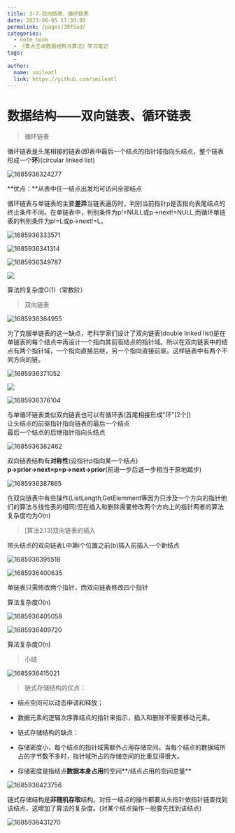 ```yaml
---
title: 2-7-双向链表、循环链表
date: 2023-06-05 17:30:09
permalink: /pages/39f5ad/
categories:
  - note_book
  - 《青大王卓数据结构与算法》学习笔记
tags:
  - 
author: 
  name: smileatl
  link: https://github.com/smileatl
---
```

数据结构——双向链表、循环链表
===============

> 循环链表

循环链表是头尾相接的链表(即表中最后一个结点的指针域指向头结点，整个链表形成一个**环**)(circular linked list)

  

![1685936324277](/assets/1685936324277.png)

**优点：**从表中任一结点出发均可访问全部结点

循环链表与单链表的主要**差异**当链表遍历时，判别当前指针p是否指向表尾结点的终止条件不同。在单链表中，判别条件为p!=NULL或p->next!=NULL,而循环单链表的判别条件为p!=L或p->next!=L。

![1685936333571](/assets/1685936333571.png)

![1685936341314](/assets/1685936341314.png)

![1685936349787](/assets/1685936349787.png)

![](/assets/1685936355723.png)

算法的复杂度O(1)（常数阶）

> 双向链表

![1685936364955](/assets/1685936364955.png)

为了克服单链表的这一缺点，老科学家们设计了双向链表(double linked list)是在单链表的每个结点中再设计一个指向其前驱结点的指针域。所以在双向链表中的结点有两个指针域，一个指向直接后继，另一个指向直接前驱。这样链表中有两个不同方向的链。

![1685936371052](/assets/1685936371052.png)

![](https://i0.hdslb.com/bfs/article/d3dbb3ddb571440fae80da52b3bdfb09a1f689d6.png)

![1685936376104](/assets/1685936376104.png)

与单循环链表类似双向链表也可以有循环表(首尾相接形成"环"\[2个\])  
让头结点的前驱指针指向链表的最后一个结点  
最后一个结点的后继指针指向头结点

![1685936382462](/assets/1685936382462.png)

双向链表结构有**对称性**(设指针p指向某一个结点)  
**p->prior->next=p=p->next->prior**(前进一步后退一步相当于原地踏步)

![1685936387865](/assets/1685936387865.png)

在双向链表中有些操作(ListLength,GetElemment等因为只涉及一个方向的指针他们的算法与线性表的相同)但在插入和删除需要修改两个方向上的指针两者的算法复杂度均为O(n)  

> \[算法2.13\]双向链表的插入

带头结点的双向链表L中第i个位置之前(b)插入前插入一个新结点

![1685936395518](/assets/1685936395518.png)

![1685936400635](/assets/1685936400635.png)

单链表只需修改两个指针，而双向链表修改四个指针

算法复杂度O(n)  

![1685936405058](/assets/1685936405058.png)

![1685936409720](/assets/1685936409720.png)

算法复杂度O(n)

> 小结

![1685936415021](/assets/1685936415021.png)

> 链式存储结构的优点：

*   结点空间可以动态申请和释放；
    
*   数据元素的逻辑次序靠结点的指针来指示，插入和删除不需要移动元素。
    
*   链式存储结构的缺点：
    
*   存储密度小，每个结点的指针域需额外占用存储空间。当每个结点的数据域所占的字节数不多时，指针域所占的存储空间的比重显得很大。
    
*   存储密度是指结点**数据本身占用**的空间**/结点占用的空间总量**
    

![1685936423756](/assets/1685936423756.png)

链式存储结构是**非随机存取**结构。对任一结点的操作都要从头指针依指针链查找到该结点，这增加了算法的复杂度。(对某个结点操作一般要先找到该结点)  

![1685936431270](/assets/1685936431270.png)

  
